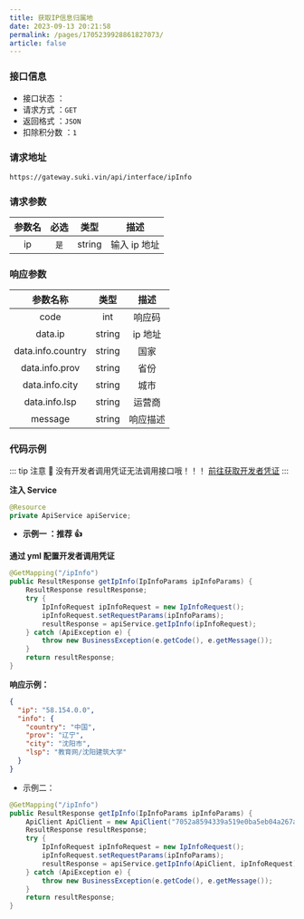 ```yaml
---
title: 获取IP信息归属地
date: 2023-09-13 20:21:58
permalink: /pages/1705239928861827073/
article: false
---
```


### 接口信息

- 接口状态 ： <Badge text="正常"/>
- 请求方式 ：`GET`
- 返回格式 ：`JSON`
- 扣除积分数 ：`1`

### 请求地址

```shell
https://gateway.suki.vin/api/interface/ipInfo
```

### 请求参数

| 参数名 | 必选 |  类型  |     描述     |
| :----: | :--: | :----: | :----------: |
|   ip   | `是` | string | 输入 ip 地址 |

### 响应参数

|     参数名称      |  类型  |   描述   |
| :---------------: | :----: | :------: |
|       code        |  int   |  响应码  |
|      data.ip      | string | ip 地址  |
| data.info.country | string |   国家   |
|  data.info.prov   | string |   省份   |
|  data.info.city   | string |   城市   |
|   data.info.lsp   | string |  运营商  |
|      message      | string | 响应描述 |

### 代码示例

::: tip 注意 🔔️
没有开发者调用凭证无法调用接口哦！！！ [前往获取开发者凭证](https://doc.suki.vin/account/center)
:::

**注入 Service**

```java
@Resource
private ApiService apiService;
```

- **示例一 ：推荐 👍**

**通过 yml 配置开发者调用凭证**

```java
@GetMapping("/ipInfo")
public ResultResponse getIpInfo(IpInfoParams ipInfoParams) {
    ResultResponse resultResponse;
    try {
        IpInfoRequest ipInfoRequest = new IpInfoRequest();
        ipInfoRequest.setRequestParams(ipInfoParams);
        resultResponse = apiService.getIpInfo(ipInfoRequest);
    } catch (ApiException e) {
        throw new BusinessException(e.getCode(), e.getMessage());
    }
    return resultResponse;
}
```

**响应示例：**

```json
{
  "ip": "58.154.0.0",
  "info": {
    "country": "中国",
    "prov": "辽宁",
    "city": "沈阳市",
    "lsp": "教育网/沈阳建筑大学"
  }
}
```

- 示例二：

```Java
@GetMapping("/ipInfo")
public ResultResponse getIpInfo(IpInfoParams ipInfoParams) {
    ApiClient ApiClient = new ApiClient("7052a8594339a519e0ba5eb04a267a60", "d8d6df60ab209385a09ac796f1dfe3e1");
    ResultResponse resultResponse;
    try {
        IpInfoRequest ipInfoRequest = new IpInfoRequest();
        ipInfoRequest.setRequestParams(ipInfoParams);
        resultResponse = apiService.getIpInfo(ApiClient, ipInfoRequest);
    } catch (ApiException e) {
        throw new BusinessException(e.getCode(), e.getMessage());
    }
    return resultResponse;
}
```

